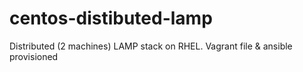 # centos-distibuted-lamp
Distributed (2 machines) LAMP stack on RHEL. Vagrant file &amp; ansible provisioned
